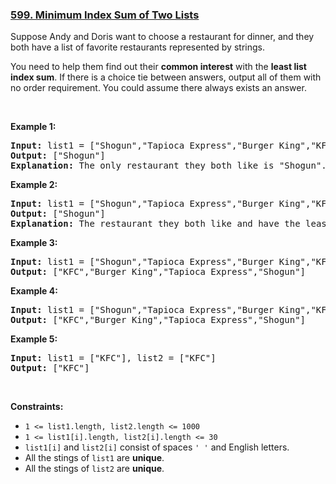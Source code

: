 ### [599. Minimum Index Sum of Two Lists](https://leetcode.com/problems/minimum-index-sum-of-two-lists/)

<p>Suppose Andy and Doris want to choose a restaurant for dinner, and they both have a list of favorite restaurants represented by strings.</p>

<p>You need to help them find out their <b>common interest</b> with the <b>least list index sum</b>. If there is a choice tie between answers, output all of them with no order requirement. You could assume there always exists an answer.</p>

<p>&nbsp;</p>
<p><strong>Example 1:</strong></p>

<pre><strong>Input:</strong> list1 = ["Shogun","Tapioca Express","Burger King","KFC"], list2 = ["Piatti","The Grill at Torrey Pines","Hungry Hunter Steakhouse","Shogun"]
<strong>Output:</strong> ["Shogun"]
<strong>Explanation:</strong> The only restaurant they both like is "Shogun".
</pre>

<p><strong>Example 2:</strong></p>

<pre><strong>Input:</strong> list1 = ["Shogun","Tapioca Express","Burger King","KFC"], list2 = ["KFC","Shogun","Burger King"]
<strong>Output:</strong> ["Shogun"]
<strong>Explanation:</strong> The restaurant they both like and have the least index sum is "Shogun" with index sum 1 (0+1).
</pre>

<p><strong>Example 3:</strong></p>

<pre><strong>Input:</strong> list1 = ["Shogun","Tapioca Express","Burger King","KFC"], list2 = ["KFC","Burger King","Tapioca Express","Shogun"]
<strong>Output:</strong> ["KFC","Burger King","Tapioca Express","Shogun"]
</pre>

<p><strong>Example 4:</strong></p>

<pre><strong>Input:</strong> list1 = ["Shogun","Tapioca Express","Burger King","KFC"], list2 = ["KNN","KFC","Burger King","Tapioca Express","Shogun"]
<strong>Output:</strong> ["KFC","Burger King","Tapioca Express","Shogun"]
</pre>

<p><strong>Example 5:</strong></p>

<pre><strong>Input:</strong> list1 = ["KFC"], list2 = ["KFC"]
<strong>Output:</strong> ["KFC"]
</pre>

<p>&nbsp;</p>
<p><strong>Constraints:</strong></p>

<ul>
	<li><code>1 &lt;= list1.length, list2.length &lt;= 1000</code></li>
	<li><code>1 &lt;= list1[i].length, list2[i].length &lt;= 30</code></li>
	<li><code>list1[i]</code> and <code>list2[i]</code> consist of spaces <code>' '</code> and English letters.</li>
	<li>All the stings of <code>list1</code> are <strong>unique</strong>.</li>
	<li>All the stings of <code>list2</code>&nbsp;are <strong>unique</strong>.</li>
</ul>


